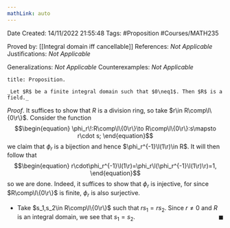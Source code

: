 ```yaml
---
mathLink: auto
---
```


<div class="topSpace"></div>

Date Created: 14/11/2022 21:55:48
Tags: #Proposition #Courses/MATH235

Proved by: [[Integral domain iff cancellable]]
References: _Not Applicable_
Justifications: _Not Applicable_

Generalizations: _Not Applicable_
Counterexamples: _Not Applicable_

``` ad-Proposition
title: Proposition.

_Let $R$ be a finite integral domain such that $0\neq1$. Then $R$ is a field._

```

_Proof_. It suffices to show that $R$ is a division ring, so take $r\in R\comp\l\{0\r\}$. Consider the function
$$\begin{equation}
    \phi_r\!:R\comp\l\{0\r\}\to R\comp\l\{0\r\}:s\mapsto r\cdot s;
\end{equation}$$
we claim that $\phi_r$ is a bijection and hence $\phi_r^{-1}\l(1\r)\in R$. It will then follow that
$$\begin{equation}
    r\cdot\phi_r^{-1}\l(1\r)=\phi_r\l(\phi_r^{-1}\l(1\r)\r)=1,
\end{equation}$$
so we are done. Indeed, it suffices to show that $\phi_r$ is injective, for since $R\comp\l\{0\r\}$ is finite, $\phi_r$ is also surjective.
* Take $s_1,s_2\in R\comp\l\{0\r\}$ such that $rs_1=rs_2$. Since $r\neq0$ and $R$ is an integral domain, we see that $s_1=s_2$.<span style="float:right;">$\blacksquare$</span>
